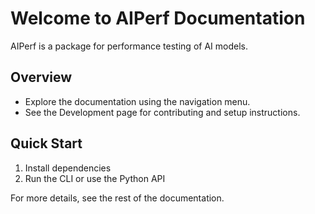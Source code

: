 <!--
#  SPDX-FileCopyrightText: Copyright (c) 2025 NVIDIA CORPORATION & AFFILIATES. All rights reserved.
#  SPDX-License-Identifier: Apache-2.0
-->
# Welcome to AIPerf Documentation

AIPerf is a package for performance testing of AI models.

## Overview

- Explore the documentation using the navigation menu.
- See the Development page for contributing and setup instructions.

## Quick Start

1. Install dependencies
2. Run the CLI or use the Python API

For more details, see the rest of the documentation.
